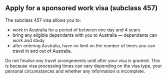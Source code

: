 ## Apply for a sponsored work visa (subclass 457)

The subclass 457 visa allows you to:

- work in Australia for a period of between one day and 4 years 
- bring any eligible dependants with you to Australia — dependants can work and study
- after entering Australia, have no limit on the number of times you can travel in and out of Australia.

Do not finalise any travel arrangements until after your visa is granted. This is because visa processing times can vary depending on the visa type, your personal circumstances and whether any information is incomplete.
